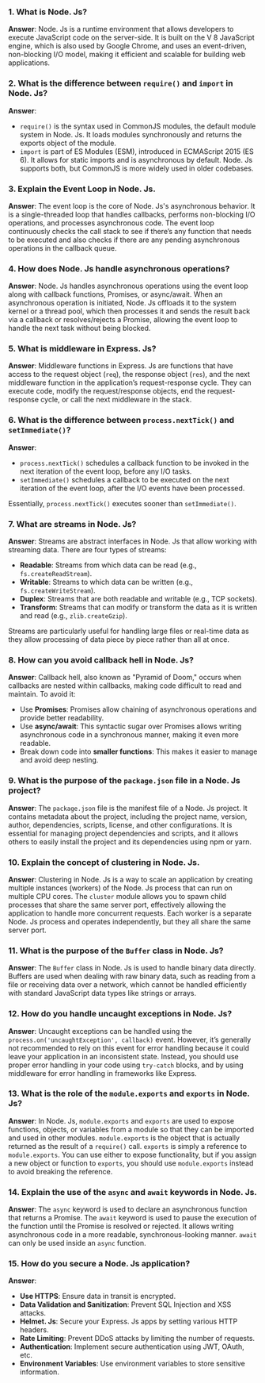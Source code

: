 ### 1. **What is Node. Js?**
   **Answer**: 
   Node. Js is a runtime environment that allows developers to execute JavaScript code on the server-side. It is built on the V 8 JavaScript engine, which is also used by Google Chrome, and uses an event-driven, non-blocking I/O model, making it efficient and scalable for building web applications.

### 2. **What is the difference between `require()` and `import` in Node. Js?**
   **Answer**: 
   - `require()` is the syntax used in CommonJS modules, the default module system in Node. Js. It loads modules synchronously and returns the exports object of the module.
   - `import` is part of ES Modules (ESM), introduced in ECMAScript 2015 (ES 6). It allows for static imports and is asynchronous by default. Node. Js supports both, but CommonJS is more widely used in older codebases.

### 3. **Explain the Event Loop in Node. Js.**
   **Answer**: 
   The event loop is the core of Node. Js's asynchronous behavior. It is a single-threaded loop that handles callbacks, performs non-blocking I/O operations, and processes asynchronous code. The event loop continuously checks the call stack to see if there’s any function that needs to be executed and also checks if there are any pending asynchronous operations in the callback queue.

### 4. **How does Node. Js handle asynchronous operations?**
   **Answer**: 
   Node. Js handles asynchronous operations using the event loop along with callback functions, Promises, or async/await. When an asynchronous operation is initiated, Node. Js offloads it to the system kernel or a thread pool, which then processes it and sends the result back via a callback or resolves/rejects a Promise, allowing the event loop to handle the next task without being blocked.

### 5. **What is middleware in Express. Js?**
   **Answer**: 
   Middleware functions in Express. Js are functions that have access to the request object (`req`), the response object (`res`), and the next middleware function in the application’s request-response cycle. They can execute code, modify the request/response objects, end the request-response cycle, or call the next middleware in the stack.

### 6. **What is the difference between `process.nextTick()` and `setImmediate()`?**
   **Answer**: 
   - `process.nextTick()` schedules a callback function to be invoked in the next iteration of the event loop, before any I/O tasks.
   - `setImmediate()` schedules a callback to be executed on the next iteration of the event loop, after the I/O events have been processed.

   Essentially, `process.nextTick()` executes sooner than `setImmediate()`.

### 7. **What are streams in Node. Js?**
   **Answer**: 
   Streams are abstract interfaces in Node. Js that allow working with streaming data. There are four types of streams:
   - **Readable**: Streams from which data can be read (e.g., `fs.createReadStream`).
   - **Writable**: Streams to which data can be written (e.g., `fs.createWriteStream`).
   - **Duplex**: Streams that are both readable and writable (e.g., TCP sockets).
   - **Transform**: Streams that can modify or transform the data as it is written and read (e.g., `zlib.createGzip`).

   Streams are particularly useful for handling large files or real-time data as they allow processing of data piece by piece rather than all at once.

### 8. **How can you avoid callback hell in Node. Js?**
   **Answer**: 
   Callback hell, also known as "Pyramid of Doom," occurs when callbacks are nested within callbacks, making code difficult to read and maintain. To avoid it:
   - Use **Promises**: Promises allow chaining of asynchronous operations and provide better readability.
   - Use **async/await**: This syntactic sugar over Promises allows writing asynchronous code in a synchronous manner, making it even more readable.
   - Break down code into **smaller functions**: This makes it easier to manage and avoid deep nesting.

### 9. **What is the purpose of the `package.json` file in a Node. Js project?**
   **Answer**: 
   The `package.json` file is the manifest file of a Node. Js project. It contains metadata about the project, including the project name, version, author, dependencies, scripts, license, and other configurations. It is essential for managing project dependencies and scripts, and it allows others to easily install the project and its dependencies using npm or yarn.

### 10. **Explain the concept of clustering in Node. Js.**
   **Answer**: 
   Clustering in Node. Js is a way to scale an application by creating multiple instances (workers) of the Node. Js process that can run on multiple CPU cores. The `cluster` module allows you to spawn child processes that share the same server port, effectively allowing the application to handle more concurrent requests. Each worker is a separate Node. Js process and operates independently, but they all share the same server port.

### 11. **What is the purpose of the `Buffer` class in Node. Js?**
   **Answer**: 
   The `Buffer` class in Node. Js is used to handle binary data directly. Buffers are used when dealing with raw binary data, such as reading from a file or receiving data over a network, which cannot be handled efficiently with standard JavaScript data types like strings or arrays.

### 12. **How do you handle uncaught exceptions in Node. Js?**
   **Answer**: 
   Uncaught exceptions can be handled using the `process.on('uncaughtException', callback)` event. However, it’s generally not recommended to rely on this event for error handling because it could leave your application in an inconsistent state. Instead, you should use proper error handling in your code using `try-catch` blocks, and by using middleware for error handling in frameworks like Express.

### 13. **What is the role of the `module.exports` and `exports` in Node. Js?**
   **Answer**: 
   In Node. Js, `module.exports` and `exports` are used to expose functions, objects, or variables from a module so that they can be imported and used in other modules. `module.exports` is the object that is actually returned as the result of a `require()` call. `exports` is simply a reference to `module.exports`. You can use either to expose functionality, but if you assign a new object or function to `exports`, you should use `module.exports` instead to avoid breaking the reference.

### 14. **Explain the use of the `async` and `await` keywords in Node. Js.**
   **Answer**: 
   The `async` keyword is used to declare an asynchronous function that returns a Promise. The `await` keyword is used to pause the execution of the function until the Promise is resolved or rejected. It allows writing asynchronous code in a more readable, synchronous-looking manner. `await` can only be used inside an `async` function.

### 15. **How do you secure a Node. Js application?**
   **Answer**:
   - **Use HTTPS**: Ensure data in transit is encrypted.
   - **Data Validation and Sanitization**: Prevent SQL Injection and XSS attacks.
   - **Helmet. Js**: Secure your Express. Js apps by setting various HTTP headers.
   - **Rate Limiting**: Prevent DDoS attacks by limiting the number of requests.
   - **Authentication**: Implement secure authentication using JWT, OAuth, etc.
   - **Environment Variables**: Use environment variables to store sensitive information.
